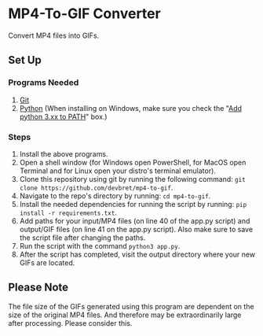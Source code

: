 # MP4-To-GIF Converter

Convert MP4 files into GIFs.

## Set Up

### Programs Needed

1. [Git](https://git-scm.com/downloads)
2. [Python](https://www.python.org/downloads/) (When installing on Windows, make sure you check the "[Add python 3.xx to PATH](https://hosting.photobucket.com/images/i/bernhoftbret/python.png)" box.)

### Steps

1. Install the above programs.
2. Open a shell window (for Windows open PowerShell, for MacOS open Terminal and for Linux open your distro's terminal emulator).
3. Clone this repository using git by running the following command: `git clone https://github.com/devbret/mp4-to-gif`.
4. Navigate to the repo's directory by running: `cd mp4-to-gif`.
5. Install the needed dependencies for running the script by running: `pip install -r requirements.txt`.
6. Add paths for your input/MP4 files (on line 40 of the app.py script) and output/GIF files (on line 41 on the app.py script). Also make sure to save the script file after changing the paths.
7. Run the script with the command `python3 app.py`.
8. After the script has completed, visit the output directory where your new GIFs are located.

## Please Note

The file size of the GIFs generated using this program are dependent on the size of the original MP4 files. And therefore may be extraordinarily large after processing. Please consider this.
